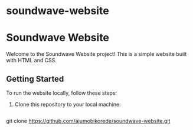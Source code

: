 # soundwave-website
# Soundwave Website

Welcome to the Soundwave Website project! This is a simple website built with HTML and CSS.

## Getting Started

To run the website locally, follow these steps:

1. Clone this repository to your local machine:

   ```bash
  git clone https://github.com/ajumobikorede/soundwave-website.git

